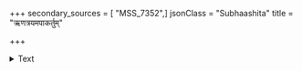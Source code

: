 +++
secondary_sources = [ "MSS_7352",]
jsonClass = "Subhaashita"
title = "ऋणत्रयमपाकर्तुम्"

+++

<details><summary>Text</summary>

ऋणत्रयमपाकर्तुं शास्त्राज्ञाभङ्गभीः पुरः।  
चतुर्थर्णनिराकारे प्रत्यक्षं नृपतेर्भयम्॥
</details>

